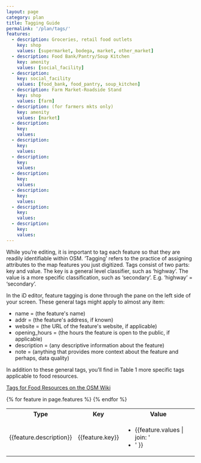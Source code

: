 ```yaml
---
layout: page
category: plan
title: Tagging Guide
permalink: '/plan/tags/'
features:
  - description: Groceries, retail food outlets
    key: shop
    values: [supermarket, bodega, market, other_market]
  - description: Food Bank/Pantry/Soup Kitchen
    key: amenity
    values: [social_facility]
  - description: 
    key: social_facility
    values: [food_bank, food_pantry, soup_kitchen]
  - description: Farm Market-Roadside Stand
    key: shop
    values: [farm]
  - description: (for farmers mkts only)
    key: amenity
    values: [market]
  - description:
    key:
    values:
  - description:
    key:
    values:
  - description:
    key:
    values:
  - description:
    key:
    values:
  - description:
    key:
    values:
  - description:
    key:
    values:
  - description:
    key:
    values:
---
```


While you’re editing, it is important to tag each feature so that they are readily identifiable within OSM. ‘Tagging’ refers to the practice of assigning attributes to the map features you just digitized. Tags consist of two parts: key and value. The key is a general level classifier, such as ‘highway’. The value is a more specific classification, such as ‘secondary’. E.g. ‘highway’ = ‘secondary’. 

In the iD editor, feature tagging is done through the pane on the left side of your screen. These general tags might apply to almost any item: 

* name = (the feature's name)
* addr = (the feature's address, if known)
* website = (the URL of the feature's website, if applicable)
* opening_hours = (the hours the feature is open to the public, if applicable)
* description = (any descriptive information about the feature)
* note = (anything that provides more context about the feature and perhaps, data quality)

In addition to these general tags, you’ll find in Table 1 more specific tags applicable to food resources.

<a href="https://wiki.openstreetmap.org/wiki/Food_security">Tags for Food Resources on the OSM Wiki</a>

<table>
<tr><th>Type</th><th>Key</th><th>Value</tr></th>
{% for feature in page.features %}
<tr><td>{{feature.description}}</td><td>{{feature.key}}</td><td><ul><li>{{feature.values | join: '</li><li>' }}</li></ul></td></tr>
{% endfor %}
</table>
